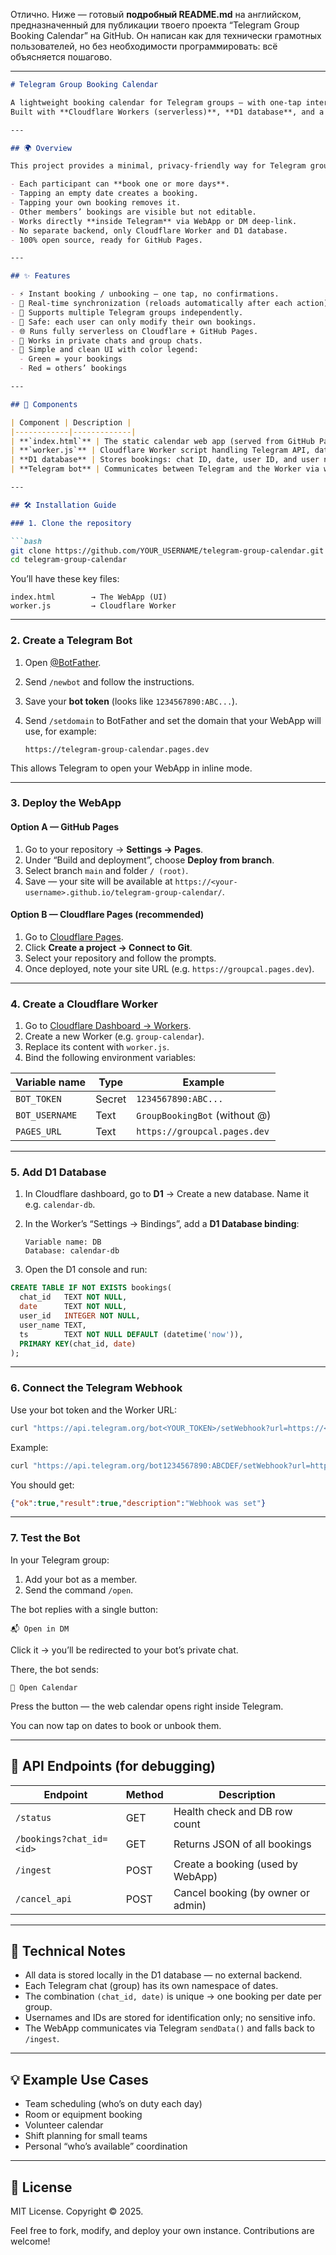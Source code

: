 Отлично. Ниже — готовый **подробный README.md** на английском, предназначенный для публикации твоего проекта “Telegram Group Booking Calendar” на GitHub.
Он написан как для технически грамотных пользователей, но без необходимости программировать: всё объясняется пошагово.

---

````markdown
# Telegram Group Booking Calendar

A lightweight booking calendar for Telegram groups — with one-tap interaction, no servers, and no frameworks.  
Built with **Cloudflare Workers (serverless)**, **D1 database**, and a **static web app** on GitHub Pages (or Cloudflare Pages).

---

## 🌍 Overview

This project provides a minimal, privacy-friendly way for Telegram group members to book and free days — for example, to schedule meetings, shifts, events, or shared resources — **without overlapping**.

- Each participant can **book one or more days**.
- Tapping an empty date creates a booking.
- Tapping your own booking removes it.
- Other members’ bookings are visible but not editable.
- Works directly **inside Telegram** via WebApp or DM deep-link.
- No separate backend, only Cloudflare Worker and D1 database.
- 100% open source, ready for GitHub Pages.

---

## ✨ Features

- ⚡ Instant booking / unbooking — one tap, no confirmations.
- 📅 Real-time synchronization (reloads automatically after each action).
- 👥 Supports multiple Telegram groups independently.
- 🔐 Safe: each user can only modify their own bookings.
- 🌐 Runs fully serverless on Cloudflare + GitHub Pages.
- 📱 Works in private chats and group chats.
- 🎨 Simple and clean UI with color legend:
  - Green = your bookings
  - Red = others’ bookings

---

## 🧩 Components

| Component | Description |
|------------|-------------|
| **`index.html`** | The static calendar web app (served from GitHub Pages or Cloudflare Pages). |
| **`worker.js`** | Cloudflare Worker script handling Telegram API, database, and REST endpoints. |
| **D1 database** | Stores bookings: chat ID, date, user ID, and user name. |
| **Telegram bot** | Communicates between Telegram and the Worker via webhook. |

---

## 🛠️ Installation Guide

### 1. Clone the repository

```bash
git clone https://github.com/YOUR_USERNAME/telegram-group-calendar.git
cd telegram-group-calendar
````

You’ll have these key files:

```
index.html        → The WebApp (UI)
worker.js         → Cloudflare Worker
```

---

### 2. Create a Telegram Bot

1. Open [@BotFather](https://t.me/BotFather).
2. Send `/newbot` and follow the instructions.
3. Save your **bot token** (looks like `1234567890:ABC...`).
4. Send `/setdomain` to BotFather and set the domain that your WebApp will use, for example:

   ```
   https://telegram-group-calendar.pages.dev
   ```

This allows Telegram to open your WebApp in inline mode.

---

### 3. Deploy the WebApp

#### Option A — GitHub Pages

1. Go to your repository → **Settings → Pages**.
2. Under “Build and deployment”, choose **Deploy from branch**.
3. Select branch `main` and folder `/ (root)`.
4. Save — your site will be available at
   `https://<your-username>.github.io/telegram-group-calendar/`.

#### Option B — Cloudflare Pages (recommended)

1. Go to [Cloudflare Pages](https://dash.cloudflare.com/).
2. Click **Create a project → Connect to Git**.
3. Select your repository and follow the prompts.
4. Once deployed, note your site URL (e.g. `https://groupcal.pages.dev`).

---

### 4. Create a Cloudflare Worker

1. Go to [Cloudflare Dashboard → Workers](https://dash.cloudflare.com/).
2. Create a new Worker (e.g. `group-calendar`).
3. Replace its content with `worker.js`.
4. Bind the following environment variables:

| Variable name  | Type   | Example                       |
| -------------- | ------ | ----------------------------- |
| `BOT_TOKEN`    | Secret | `1234567890:ABC...`           |
| `BOT_USERNAME` | Text   | `GroupBookingBot` (without @) |
| `PAGES_URL`    | Text   | `https://groupcal.pages.dev`  |

---

### 5. Add D1 Database

1. In Cloudflare dashboard, go to **D1** → Create a new database.
   Name it e.g. `calendar-db`.
2. In the Worker’s “Settings → Bindings”, add a **D1 Database binding**:

   ```
   Variable name: DB
   Database: calendar-db
   ```
3. Open the D1 console and run:

```sql
CREATE TABLE IF NOT EXISTS bookings(
  chat_id   TEXT NOT NULL,
  date      TEXT NOT NULL,
  user_id   INTEGER NOT NULL,
  user_name TEXT,
  ts        TEXT NOT NULL DEFAULT (datetime('now')),
  PRIMARY KEY(chat_id, date)
);
```

---

### 6. Connect the Telegram Webhook

Use your bot token and the Worker URL:

```bash
curl "https://api.telegram.org/bot<YOUR_TOKEN>/setWebhook?url=https://<your-worker>.workers.dev/webhook/<YOUR_TOKEN>"
```

Example:

```bash
curl "https://api.telegram.org/bot1234567890:ABCDEF/setWebhook?url=https://cool-frog-62b9.lechat-reg.workers.dev/webhook/1234567890:ABCDEF"
```

You should get:

```json
{"ok":true,"result":true,"description":"Webhook was set"}
```

---

### 7. Test the Bot

In your Telegram group:

1. Add your bot as a member.
2. Send the command `/open`.

The bot replies with a single button:

```
📬 Open in DM
```

Click it → you’ll be redirected to your bot’s private chat.

There, the bot sends:

```
📅 Open Calendar
```

Press the button — the web calendar opens right inside Telegram.

You can now tap on dates to book or unbook them.

---

## 📡 API Endpoints (for debugging)

| Endpoint                 | Method | Description                        |
| ------------------------ | ------ | ---------------------------------- |
| `/status`                | GET    | Health check and DB row count      |
| `/bookings?chat_id=<id>` | GET    | Returns JSON of all bookings       |
| `/ingest`                | POST   | Create a booking (used by WebApp)  |
| `/cancel_api`            | POST   | Cancel booking (by owner or admin) |

---

## 🧠 Technical Notes

* All data is stored locally in the D1 database — no external backend.
* Each Telegram chat (group) has its own namespace of dates.
* The combination `(chat_id, date)` is unique → one booking per date per group.
* Usernames and IDs are stored for identification only; no sensitive info.
* The WebApp communicates via Telegram `sendData()` and falls back to `/ingest`.

---

## 💡 Example Use Cases

* Team scheduling (who’s on duty each day)
* Room or equipment booking
* Volunteer calendar
* Shift planning for small teams
* Personal “who’s available” coordination

---

## 🧾 License

MIT License.
Copyright © 2025.

Feel free to fork, modify, and deploy your own instance.
Contributions are welcome!

